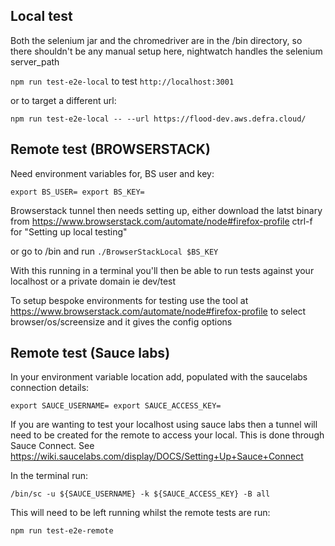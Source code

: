 
## Local test
Both the selenium jar and the chromedriver are in the /bin directory, so there shouldn't be any manual setup here, nightwatch handles the selenium server_path

`npm run test-e2e-local` to test `http://localhost:3001`

or to target a different url:

`npm run test-e2e-local -- --url https://flood-dev.aws.defra.cloud/`

## Remote test (BROWSERSTACK)

Need environment variables for, BS user and key:

`export BS_USER=
export BS_KEY=`

Browserstack tunnel then needs setting up, either download the latst binary from https://www.browserstack.com/automate/node#firefox-profile ctrl-f for "Setting up local testing"

or go to /bin and run `./BrowserStackLocal $BS_KEY`

With this running in a terminal you'll then be able to run tests against your localhost or a private domain ie dev/test

To setup bespoke environments for testing use the tool at https://www.browserstack.com/automate/node#firefox-profile to select browser/os/screensize and it gives the config options

## Remote test (Sauce labs)

In your environment variable location add, populated with the saucelabs connection details:

`export SAUCE_USERNAME=
export SAUCE_ACCESS_KEY=`

If you are wanting to test your localhost using sauce labs then a tunnel will need to be created for the remote to access your local.  This is done through Sauce Connect.  See https://wiki.saucelabs.com/display/DOCS/Setting+Up+Sauce+Connect

In the terminal run:

`/bin/sc -u ${SAUCE_USERNAME} -k ${SAUCE_ACCESS_KEY} -B all`

This will need to be left running whilst the remote tests are run:

`npm run test-e2e-remote`
